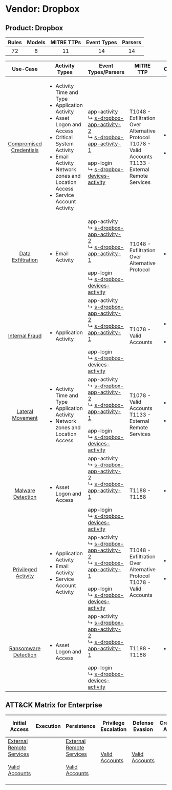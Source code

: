 Vendor: Dropbox
===============
Product: Dropbox
----------------
| Rules | Models | MITRE TTPs | Event Types | Parsers |
|:-----:|:------:|:----------:|:-----------:|:-------:|
|  72   |   8    |     11     |     14      |   14    |

|                                 Use-Case                                  | Activity Types                                                                                                                                                                                                                           | Event Types/Parsers                                                                                                                                                                                                                                                                                          | MITRE TTP                                                                                                        | Content                                              |
|:-------------------------------------------------------------------------:| ---------------------------------------------------------------------------------------------------------------------------------------------------------------------------------------------------------------------------------------- | ------------------------------------------------------------------------------------------------------------------------------------------------------------------------------------------------------------------------------------------------------------------------------------------------------------ | ---------------------------------------------------------------------------------------------------------------- | ---------------------------------------------------- |
| [Compromised Credentials](../UseCases/usecase_compromised_credentials.md) | <ul><li>Activity Time  and Type</li><li>Application Activity</li><li>Asset Logon and Access</li><li>Critical System Activity</li><li>Email Activity</li><li>Network zones and Location Access</li><li>Service Account Activity</li></ul> |  app-activity<br> ↳ [s-dropbox-app-activity-2](../Parsers/parserContent_s-dropbox-app-activity-2.md)<br> ↳ [s-dropbox-app-activity-1](../Parsers/parserContent_s-dropbox-app-activity-1.md)<br><br> app-login<br> ↳ [s-dropbox-devices-activity](../Parsers/parserContent_s-dropbox-devices-activity.md)<br> | T1048 - Exfiltration Over Alternative Protocol<br>T1078 - Valid Accounts<br>T1133 - External Remote Services<br> | <ul><li>39 Rules</li></ul><ul><li>5 Models</li></ul> |
|       [Data Exfiltration](../UseCases/usecase_data_exfiltration.md)       | <ul><li>Email Activity</li></ul>                                                                                                                                                                                                         |  app-activity<br> ↳ [s-dropbox-app-activity-2](../Parsers/parserContent_s-dropbox-app-activity-2.md)<br> ↳ [s-dropbox-app-activity-1](../Parsers/parserContent_s-dropbox-app-activity-1.md)<br><br> app-login<br> ↳ [s-dropbox-devices-activity](../Parsers/parserContent_s-dropbox-devices-activity.md)<br> | T1048 - Exfiltration Over Alternative Protocol<br>                                                               | <ul><li>3 Rules</li></ul>                            |
|          [Internal Fraud](../UseCases/usecase_internal_fraud.md)          | <ul><li>Application Activity</li></ul>                                                                                                                                                                                                   |  app-activity<br> ↳ [s-dropbox-app-activity-2](../Parsers/parserContent_s-dropbox-app-activity-2.md)<br> ↳ [s-dropbox-app-activity-1](../Parsers/parserContent_s-dropbox-app-activity-1.md)<br><br> app-login<br> ↳ [s-dropbox-devices-activity](../Parsers/parserContent_s-dropbox-devices-activity.md)<br> | T1078 - Valid Accounts<br>                                                                                       | <ul><li>13 Rules</li></ul><ul><li>1 Models</li></ul> |
|        [Lateral Movement](../UseCases/usecase_lateral_movement.md)        | <ul><li>Activity Time  and Type</li><li>Application Activity</li><li>Network zones and Location Access</li></ul>                                                                                                                         |  app-activity<br> ↳ [s-dropbox-app-activity-2](../Parsers/parserContent_s-dropbox-app-activity-2.md)<br> ↳ [s-dropbox-app-activity-1](../Parsers/parserContent_s-dropbox-app-activity-1.md)<br><br> app-login<br> ↳ [s-dropbox-devices-activity](../Parsers/parserContent_s-dropbox-devices-activity.md)<br> | T1078 - Valid Accounts<br>T1133 - External Remote Services<br>                                                   | <ul><li>6 Rules</li></ul><ul><li>1 Models</li></ul>  |
|       [Malware Detection](../UseCases/usecase_malware_detection.md)       | <ul><li>Asset Logon and Access</li></ul>                                                                                                                                                                                                 |  app-activity<br> ↳ [s-dropbox-app-activity-2](../Parsers/parserContent_s-dropbox-app-activity-2.md)<br> ↳ [s-dropbox-app-activity-1](../Parsers/parserContent_s-dropbox-app-activity-1.md)<br><br> app-login<br> ↳ [s-dropbox-devices-activity](../Parsers/parserContent_s-dropbox-devices-activity.md)<br> | T1188 - T1188<br>                                                                                                | <ul><li>3 Rules</li></ul>                            |
|     [Privileged Activity](../UseCases/usecase_privileged_activity.md)     | <ul><li>Application Activity</li><li>Email Activity</li><li>Service Account Activity</li></ul>                                                                                                                                           |  app-activity<br> ↳ [s-dropbox-app-activity-2](../Parsers/parserContent_s-dropbox-app-activity-2.md)<br> ↳ [s-dropbox-app-activity-1](../Parsers/parserContent_s-dropbox-app-activity-1.md)<br><br> app-login<br> ↳ [s-dropbox-devices-activity](../Parsers/parserContent_s-dropbox-devices-activity.md)<br> | T1048 - Exfiltration Over Alternative Protocol<br>T1078 - Valid Accounts<br>                                     | <ul><li>5 Rules</li></ul><ul><li>1 Models</li></ul>  |
|    [Ransomware Detection](../UseCases/usecase_ransomware_detection.md)    | <ul><li>Asset Logon and Access</li></ul>                                                                                                                                                                                                 |  app-activity<br> ↳ [s-dropbox-app-activity-2](../Parsers/parserContent_s-dropbox-app-activity-2.md)<br> ↳ [s-dropbox-app-activity-1](../Parsers/parserContent_s-dropbox-app-activity-1.md)<br><br> app-login<br> ↳ [s-dropbox-devices-activity](../Parsers/parserContent_s-dropbox-devices-activity.md)<br> | T1188 - T1188<br>                                                                                                | <ul><li>3 Rules</li></ul>                            |

ATT&CK Matrix for Enterprise
----------------------------
| Initial Access                                                                                                                                   | Execution | Persistence                                                                                                                                      | Privilege Escalation                                                | Defense Evasion                                                     | Credential Access | Discovery | Lateral Movement | Collection | Command and Control | Exfiltration                                                                                | Impact |
| ------------------------------------------------------------------------------------------------------------------------------------------------ | --------- | ------------------------------------------------------------------------------------------------------------------------------------------------ | ------------------------------------------------------------------- | ------------------------------------------------------------------- | ----------------- | --------- | ---------------- | ---------- | ------------------- | ------------------------------------------------------------------------------------------- | ------ |
| [External Remote Services](https://attack.mitre.org/techniques/T1133)<br><br>[Valid Accounts](https://attack.mitre.org/techniques/T1078)<br><br> |           | [External Remote Services](https://attack.mitre.org/techniques/T1133)<br><br>[Valid Accounts](https://attack.mitre.org/techniques/T1078)<br><br> | [Valid Accounts](https://attack.mitre.org/techniques/T1078)<br><br> | [Valid Accounts](https://attack.mitre.org/techniques/T1078)<br><br> |                   |           |                  |            |                     | [Exfiltration Over Alternative Protocol](https://attack.mitre.org/techniques/T1048)<br><br> |        |